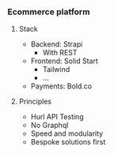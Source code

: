### Ecommerce platform

1. Stack
   - Backend: Strapi
     - With REST
   - Frontend: Solid Start
     - Tailwind
     - ...
   - Payments: Bold.co

2. Principles
   - Hurl API Testing
   - No Graphql
   - Speed and modularity
   - Bespoke solutions first
